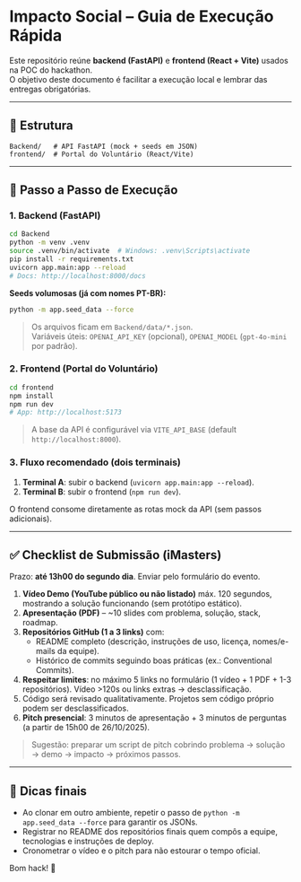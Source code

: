 # Impacto Social – Guia de Execução Rápida

Este repositório reúne **backend (FastAPI)** e **frontend (React + Vite)** usados na POC do hackathon.  
O objetivo deste documento é facilitar a execução local e lembrar das entregas obrigatórias.

---

## 📁 Estrutura

```
Backend/   # API FastAPI (mock + seeds em JSON)
frontend/  # Portal do Voluntário (React/Vite)
```

---

## 🚀 Passo a Passo de Execução

### 1. Backend (FastAPI)

```bash
cd Backend
python -m venv .venv
source .venv/bin/activate  # Windows: .venv\Scripts\activate
pip install -r requirements.txt
uvicorn app.main:app --reload
# Docs: http://localhost:8000/docs
```

**Seeds volumosas (já com nomes PT-BR):**

```bash
python -m app.seed_data --force
```

> Os arquivos ficam em `Backend/data/*.json`.  
> Variáveis úteis: `OPENAI_API_KEY` (opcional), `OPENAI_MODEL` (`gpt-4o-mini` por padrão).

### 2. Frontend (Portal do Voluntário)

```bash
cd frontend
npm install
npm run dev
# App: http://localhost:5173
```

> A base da API é configurável via `VITE_API_BASE` (default `http://localhost:8000`).

### 3. Fluxo recomendado (dois terminais)

1. **Terminal A**: subir o backend (`uvicorn app.main:app --reload`).  
2. **Terminal B**: subir o frontend (`npm run dev`).  

O frontend consome diretamente as rotas mock da API (sem passos adicionais).

---

## ✅ Checklist de Submissão (iMasters)

Prazo: **até 13h00 do segundo dia**. Enviar pelo formulário do evento.

1. **Vídeo Demo (YouTube público ou não listado)** máx. 120 segundos, mostrando a solução funcionando (sem protótipo estático).
2. **Apresentação (PDF)** – ~10 slides com problema, solução, stack, roadmap.
3. **Repositórios GitHub (1 a 3 links)** com:
   - README completo (descrição, instruções de uso, licença, nomes/e-mails da equipe).
   - Histórico de commits seguindo boas práticas (ex.: Conventional Commits).
4. **Respeitar limites**: no máximo 5 links no formulário (1 vídeo + 1 PDF + 1-3 repositórios). Vídeo >120s ou links extras → desclassificação.
5. Código será revisado qualitativamente. Projetos sem código próprio podem ser desclassificados.
6. **Pitch presencial**: 3 minutos de apresentação + 3 minutos de perguntas (a partir de 15h00 de 26/10/2025).

> Sugestão: preparar um script de pitch cobrindo problema → solução → demo → impacto → próximos passos.

---

## 📌 Dicas finais

- Ao clonar em outro ambiente, repetir o passo de `python -m app.seed_data --force` para garantir os JSONs.
- Registrar no README dos repositórios finais quem compôs a equipe, tecnologias e instruções de deploy.
- Cronometrar o vídeo e o pitch para não estourar o tempo oficial.

Bom hack! 💪
